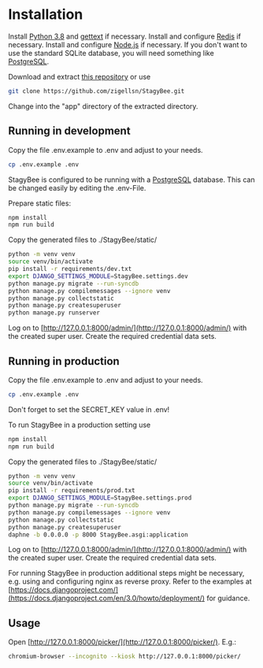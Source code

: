# Installation

Install [Python 3.8](https://www.python.org/) and [gettext](https://www.gnu.org/software/gettext/gettext.html) if necessary.
Install and configure [Redis](https://redis.io/) if necessary.
Install and configure [Node.js](https://nodejs.org/) if necessary.
If you don't want to use the standard SQLite database, you will need something like [PostgreSQL](https://www.postgresql.org/).

Download and extract [this repository](https://github.com/zigellsn/StagyBee/archive/master.zip) or use
``` bash
git clone https://github.com/zigellsn/StagyBee.git
```
Change into the "app" directory of the extracted directory.

## Running in development

Copy the file .env.example to .env and adjust to your needs.
``` bash
cp .env.example .env
```

StagyBee is configured to be running with a [PostgreSQL](https://www.postgresql.org/) database. 
This can be changed easily by editing the .env-File.

Prepare static files:
```bash
npm install
npm run build
```

Copy the generated files to ./StagyBee/static/

```bash
python -m venv venv
source venv/bin/activate
pip install -r requirements/dev.txt
export DJANGO_SETTINGS_MODULE=StagyBee.settings.dev
python manage.py migrate --run-syncdb
python manage.py compilemessages --ignore venv
python manage.py collectstatic
python manage.py createsuperuser
python manage.py runserver
```

Log on to [http://127.0.0.1:8000/admin/](http://127.0.0.1:8000/admin/) with the created super user.
Create the required credential data sets.

## Running in production

Copy the file .env.example to .env and adjust to your needs.
``` bash
cp .env.example .env
```

Don't forget to set the SECRET_KEY value in .env!

To run StagyBee in a production setting use
```bash
npm install
npm run build
```
Copy the generated files to ./StagyBee/static/
```bash
python -m venv venv
source venv/bin/activate
pip install -r requirements/prod.txt
export DJANGO_SETTINGS_MODULE=StagyBee.settings.prod
python manage.py migrate --run-syncdb
python manage.py compilemessages --ignore venv
python manage.py collectstatic
python manage.py createsuperuser
daphne -b 0.0.0.0 -p 8000 StagyBee.asgi:application
```

Log on to [http://127.0.0.1:8000/admin/](http://127.0.0.1:8000/admin/) with the created super user.
Create the required credential data sets.

For running StagyBee in production additional steps might be necessary, e.g. using and configuring nginx as reverse proxy.
Refer to the examples at [https://docs.djangoproject.com/](https://docs.djangoproject.com/en/3.0/howto/deployment/) for guidance.

## Usage

Open [http://127.0.0.1:8000/picker/](http://127.0.0.1:8000/picker/). E.g.:
```bash
chromium-browser --incognito --kiosk http://127.0.0.1:8000/picker/
```
